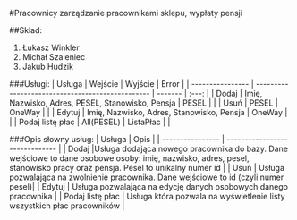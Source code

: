 #Pracownicy
zarządzanie pracownikami sklepu, wypłaty pensji


##Skład:
1. Łukasz Winkler
2. Michał Szaleniec
3. Jakub Hudzik

###Usługi:
| Usługa           | Wejście                                          | Wyjście   | Error |
| ---------------- | ------------------------------------------------ | -------   | :---: |
| Dodaj            | Imię, Nazwisko, Adres, PESEL, Stanowisko, Pensja | PESEL     |       |
| Usuń             | PESEL                                            | OneWay    |       |
| Edytuj           | Imię, Nazwisko, Adres, Stanowisko, Pensja        | OneWay    |       |
| Podaj listę płac | All(PESEL)                                       | ListaPłac |       |

###Opis słowny usług:
| Usługa           | Opis                           | 
| ---------------- | ------------------------------ | 
| Dodaj            |Usługa dodająca nowego pracownika do bazy. Dane wejściowe to dane osobowe osoby: imię, nazwisko, adres, pesel, stanowisko pracy oraz pensja. Pesel to unikalny numer id | 
| Usuń             | Usługa pozwalająca na zwolnienie pracownika. Dane wejściowe to id (czyli numer pesel)| 
| Edytuj           | Usługa pozwalająca na edycję danych osobowych danego pracownika | 
| Podaj listę płac | Usługa która pozwala na wyświetlenie listy wszystkich płac pracowników | 

